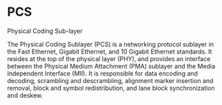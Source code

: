 # PCS


Physical Coding Sub-layer

The Physical Coding Sublayer (PCS) is a networking protocol sublayer in
the Fast Ethernet, Gigabit Ethernet, and 10 Gigabit Ethernet standards.
It resides at the top of the physical layer (PHY), and provides an
interface between the Physical Medium Attachment (PMA) sublayer and the
Media Independent Interface (MII). It is responsible for data encoding
and decoding, scrambling and descrambling, alignment marker insertion
and removal, block and symbol redistribution, and lane block
synchronization and deskew.

